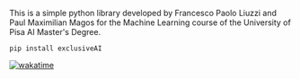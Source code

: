 This is a simple python library developed by Francesco Paolo Liuzzi and Paul Maximilian Magos for the Machine Learning course 
of the University of Pisa AI Master's Degree.


```
pip install exclusiveAI
```

[![wakatime](https://wakatime.com/badge/user/018bc303-62c0-401f-a2a8-025205fa371c/project/018bc308-e129-4386-b0b3-df961c0ee57a.svg)](https://wakatime.com/badge/user/018bc303-62c0-401f-a2a8-025205fa371c/project/018bc308-e129-4386-b0b3-df961c0ee57a)
